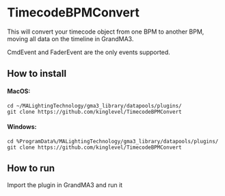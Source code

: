 # TimecodeBPMConvert

This will convert your timecode object from one BPM to another BPM, moving 
all data on the timeline in GrandMA3.

CmdEvent and FaderEvent are the only events supported.


## How to install
#### MacOS:
```
cd ~/MALightingTechnology/gma3_library/datapools/plugins/
git clone https://github.com/kinglevel/TimecodeBPMConvert
```

#### Windows:
```
cd %ProgramData%/MALightingTechnology/gma3_library/datapools/plugins/
git clone https://github.com/kinglevel/TimecodeBPMConvert
```

## How to run
Import the plugin in GrandMA3 and run it

